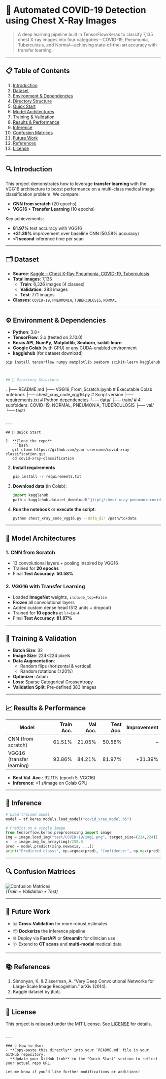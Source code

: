 # 🧠 Automated COVID-19 Detection using Chest X-Ray Images

> A deep learning pipeline built in TensorFlow/Keras to classify 7,135 chest X-ray images into four categories—COVID-19, Pneumonia, Tuberculosis, and Normal—achieving state-of-the-art accuracy with transfer learning.

---

## 📋 Table of Contents

1. [Introduction](#introduction)  
2. [Dataset](#dataset)  
3. [Environment & Dependencies](#environment--dependencies)  
4. [Directory Structure](#directory-structure)  
5. [Quick Start](#quick-start)  
6. [Model Architectures](#model-architectures)  
7. [Training & Validation](#training--validation)  
8. [Results & Performance](#results--performance)  
9. [Inference](#inference)  
10. [Confusion Matrices](#confusion-matrices)  
11. [Future Work](#future-work)  
12. [References](#references)  
13. [License](#license)  

---

## 🔍 Introduction

This project demonstrates how to leverage **transfer learning** with the VGG16 architecture to boost performance on a multi-class medical image classification problem. We compare:

- **CNN from scratch** (20 epochs)  
- **VGG16 + Transfer Learning** (10 epochs)

Key achievements:

- **81.97%** test accuracy with VGG16  
- **+31.39%** improvement over baseline CNN (50.58% accuracy)  
- **<1 second** inference time per scan  

---

## 🗂️ Dataset

- **Source**: [Kaggle – Chest X-Ray Pneumonia, COVID-19, Tuberculosis](https://www.kaggle.com/datasets/jtiptj/chest-x-ray-pneumoniacovid19tuberculosis)  
- **Total images**: 7,135  
  - **Train**: 6,326 images (4 classes)  
  - **Validation**: 383 images  
  - **Test**: 771 images  
- **Classes**: `COVID-19`, `PNEUMONIA`, `TUBERCULOSIS`, `NORMAL`

---

## ⚙️ Environment & Dependencies

- **Python**: 3.8+  
- **TensorFlow**: 2.x (tested on 2.10.0)  
- **Keras API**, **NumPy**, **Matplotlib**, **Seaborn**, **scikit-learn**  
- **Google Colab** (with GPU) or any CUDA-enabled environment  
- **kagglehub** (for dataset download)  

```bash
pip install tensorflow numpy matplotlib seaborn scikit-learn kagglehub



## 📁 Directory Structure

```
.
├── README.md
├── VGG16_From_Scratch.ipynb       # Executable Colab notebook
├── chest_xray_code_vgg16.py       # Script version
├── requirements.txt               # Python dependencies
└── data/
    ├── train/                     # 4 subfolders: COVID-19, NORMAL, PNEUMONIA, TUBERCULOSIS
    ├── val/
    └── test/
```

---

## 🚀 Quick Start

1. **Clone the repo**  
   ```bash
   git clone https://github.com/your-username/covid-xray-classification.git
   cd covid-xray-classification
   ```

2. **Install requirements**  
   ```bash
   pip install -r requirements.txt
   ```

3. **Download data** (in Colab):  
   ```python
   import kagglehub
   path = kagglehub.dataset_download("jtiptj/chest-xray-pneumoniacovid19tuberculosis")
   ```

4. **Run the notebook** or **execute the script**:  
   ```bash
   python chest_xray_code_vgg16.py --data_dir /path/to/data
   ```

---

## 🧱 Model Architectures

### 1. CNN from Scratch

- 13 convolutional layers + pooling inspired by VGG16  
- Trained for **20 epochs**  
- Final **Test Accuracy**: **50.58%**

### 2. VGG16 with Transfer Learning

- Loaded **ImageNet** weights, `include_top=False`  
- **Frozen** all convolutional layers  
- Added custom dense head (512 units + dropout)  
- Trained for **10 epochs** at `lr=1e-4`  
- Final **Test Accuracy**: **81.97%**  

---

## 🧪 Training & Validation

- **Batch Size**: 32  
- **Image Size**: 224×224 pixels  
- **Data Augmentation**:  
  - Random flips (horizontal & vertical)  
  - Random rotations (±20%)  
- **Optimizer**: Adam  
- **Loss**: Sparse Categorical Crossentropy  
- **Validation Split**: Pre-defined 383 images  

---

## 📈 Results & Performance

| Model                      | Train Acc. | Val Acc. | Test Acc. | Improvement |
|----------------------------|-----------:|---------:|----------:|------------:|
| CNN (from scratch)         | 61.51%     | 21.05%   | 50.58%    | –           |
| VGG16 (transfer learning)  | 93.86%     | 84.21%   | 81.97%    | +31.39%     |

- **Best Val. Acc.**: 92.11% (epoch 5, VGG16)  
- **Inference**: <1 s/image on Colab GPU  

---

## 🎯 Inference

```python
# Load trained model
model = tf.keras.models.load_model("covid_xray_model.h5")

# Predict on a single image
from tensorflow.keras.preprocessing import image
img = image.load_img("test/COVID-19/img1.png", target_size=(224,224))
x   = image.img_to_array(img)/255.0
pred = model.predict(x[np.newaxis, ...])
print("Predicted class:", np.argmax(pred), "Confidence:", np.max(pred))
```

---

## 🔍 Confusion Matrices

![Confusion Matrices](confusion_matrices.png)  
*(Train • Validation • Test)*

---

## 🔮 Future Work

- 📊 **Cross-Validation** for more robust estimates  
- 📦 **Dockerize** the inference pipeline  
- 🌐 Deploy via **FastAPI** or **Streamlit** for clinician use  
- 🩺 Extend to **CT scans** and **multi-modal** medical data  

---

## 📚 References

1. Simonyan, K. & Zisserman, A. “Very Deep Convolutional Networks for Large-Scale Image Recognition.” arXiv (2014).  
2. Kaggle dataset by jtiptj.  

---

## 📄 License

This project is released under the MIT License. See [LICENSE](LICENSE) for details.  
```

---

### 💡 How to Use:
- **Copy-paste this directly** into your `README.md` file in your GitHub repository.
- **Update your GitHub link** in the "Quick Start" section to reflect your actual repo URL.

Let me know if you'd like further modifications or additions!
